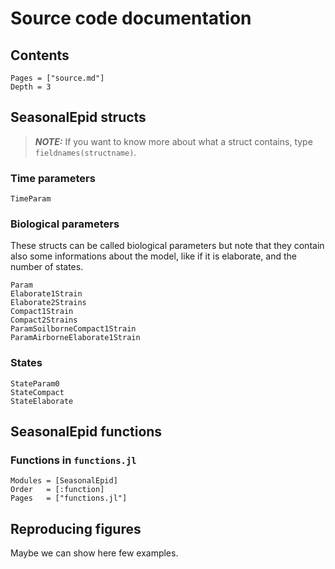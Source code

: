 # Source code documentation

## Contents

```@contents
Pages = ["source.md"]
Depth = 3
```

## SeasonalEpid structs

> **_NOTE:_**  If you want to know more about what a struct contains, type `fieldnames(structname)`.


### Time parameters

```@docs
TimeParam
```

### Biological parameters

These structs can be called biological parameters but note that they contain also some informations about the model, like if it is elaborate, and the number of states.

```@docs
Param
Elaborate1Strain
Elaborate2Strains
Compact1Strain
Compact2Strains
ParamSoilborneCompact1Strain
ParamAirborneElaborate1Strain
```

### States

```@docs
StateParam0
StateCompact
StateElaborate
```

## SeasonalEpid functions

### Functions in `functions.jl`

```@autodocs
Modules = [SeasonalEpid]
Order   = [:function]
Pages   = ["functions.jl"]
```

## Reproducing figures

Maybe we can show here few examples.